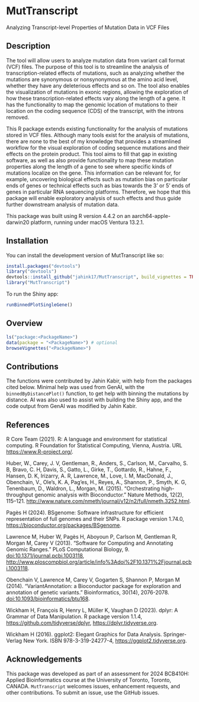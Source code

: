 
<!-- README.md is generated from README.Rmd. Please edit that file -->

# MutTranscript

Analyzing Transcript-level Properties of Mutation Data in VCF Files

<!-- badges: start -->
<!-- badges: end -->

## Description

The tool will allow users to analyze mutation data from variant call
format (VCF) files. The purpose of this tool is to streamline the
analysis of transcription-related effects of mutations, such as
analyzing whether the mutations are synonymous or nonsynonymous at the
amino acid level, whether they have any deleterious effects and so on.
The tool also enables the visualization of mutations in exonic regions,
allowing the exploration of how these transcription-related effects vary
along the length of a gene. It has the functionality to map the genomic
location of mutations to their location on the coding sequence (CDS) of
the transcript, with the introns removed.

This R package extends existing functionality for the analysis of
mutations stored in VCF files. Although many tools exist for the
analysis of mutations, there are none to the best of my knowledge that
provides a streamlined workflow for the visual exploration of coding
sequence mutations and their effects on the protein product. This tool
aims to fill that gap in existing software, as well as also provide
functionality to map these mutation properties along the length of a
gene to see where specific kinds of mutations localize on the gene. This
information can be relevant for, for example, uncovering biological
effects such as mutation bias on particular ends of genes or technical
effects such as bias towards the 3’ or 5’ ends of genes in particular
RNA sequencing platforms. Therefore, we hope that this package will
enable exploratory analysis of such effects and thus guide further
downstream analysis of mutation data.

This package was built using R version 4.4.2 on an
aarch64-apple-darwin20 platform, running under macOS Ventura 13.2.1.

## Installation

You can install the development version of MutTranscript like so:

``` r
install.packages("devtools")
library("devtools")
devtools::install_github("jahink17/MutTranscript", build_vignettes = TRUE)
library("MutTranscript")
```

To run the Shiny app:

``` r
runBinnedPlotSingleGene()
```

## Overview

``` r
ls("package:<PackageName>")
data(package = "<PackageName>") # optional
browseVignettes("<PackageName>")
```

## Contributions

The functions were contributed by Jahin Kabir, with help from the
packages cited below. Minimal help was used from GenAI, with the
`binnedByDistancePlot()` function, to get help with binning the
mutations by distance. AI was also used to assist with building the
Shiny app, and the code output from GenAI was modified by Jahin Kabir.

## References

R Core Team (2021). R: A language and environment for statistical
computing. R Foundation for Statistical Computing, Vienna, Austria. URL
<https://www.R-project.org/>.

Huber, W., Carey, J. V, Gentleman, R., Anders, S., Carlson, M.,
Carvalho, S. B, Bravo, C. H, Davis, S., Gatto, L., Girke, T., Gottardo,
R., Hahne, F., Hansen, D. K, Irizarry, A. R, Lawrence, M., Love, I. M,
MacDonald, J., Obenchain, V., Ole’s, K. A, Pag’es, H., Reyes, A.,
Shannon, P., Smyth, K. G, Tenenbaum, D., Waldron, L., Morgan, M. (2015).
“Orchestrating high-throughput genomic analysis with Bioconductor.”
Nature Methods, 12(2), 115–121.
<http://www.nature.com/nmeth/journal/v12/n2/full/nmeth.3252.html>.

Pagès H (2024). BSgenome: Software infrastructure for efficient
representation of full genomes and their SNPs. R package version 1.74.0,
<https://bioconductor.org/packages/BSgenome>.

Lawrence M, Huber W, Pagès H, Aboyoun P, Carlson M, Gentleman R, Morgan
M, Carey V (2013). “Software for Computing and Annotating Genomic
Ranges.” PLoS Computational Biology, 9.
<doi:10.1371/journal.pcbi.1003118>,
<http://www.ploscompbiol.org/article/info%3Adoi%2F10.1371%2Fjournal.pcbi.1003118>.

Obenchain V, Lawrence M, Carey V, Gogarten S, Shannon P, Morgan M
(2014). “VariantAnnotation: a Bioconductor package for exploration and
annotation of genetic variants.” Bioinformatics, 30(14), 2076-2078.
<doi:10.1093/bioinformatics/btu168>.

Wickham H, François R, Henry L, Müller K, Vaughan D (2023). dplyr: A
Grammar of Data Manipulation. R package version 1.1.4,
<https://github.com/tidyverse/dplyr>, <https://dplyr.tidyverse.org>.

Wickham H (2016). ggplot2: Elegant Graphics for Data Analysis.
Springer-Verlag New York. ISBN 978-3-319-24277-4,
<https://ggplot2.tidyverse.org>.

## Acknowledgements

This package was developed as part of an assessment for 2024 BCB410H:
Applied Bioinformatics course at the University of Toronto, Toronto,
CANADA. `MutTranscript` welcomes issues, enhancement requests, and other
contributions. To submit an issue, use the GitHub issues.
